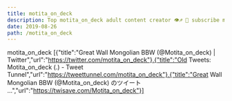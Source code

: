 ```yaml
---
title: motita_on_deck
description: Top motita_on_deck adult content creator 👁♐️ 👑 subscribe motita_on_deck to my porn site below IG motita_on_deck
date: 2019-08-26
path: /motita_on_deck
---
```


motita_on_deck
[{"title":"Great Wall Mongolian BBW (@Motita_on_deck) | Twitter","url":"https://twitter.com/motita_on_deck"},{"title":"Old Tweets: Motita_on_deck (.) - Tweet Tunnel","url":"https://tweettunnel.com/motita_on_deck"},{"title":"Great Wall Mongolian BBW (@Motita_on_deck) のツイート ...","url":"https://twisave.com/Motita_on_deck"}]

